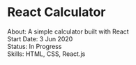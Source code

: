# React Calculator
About: A simple calculator built with React <br>
Start Date: 3 Jun 2020 <br>
Status: In Progress <br>
Skills: HTML, CSS, React.js
